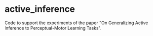 # active_inference
Code to support the experiments of the paper "On Generalizing Active Inference to Perceptual-Motor Learning Tasks".
